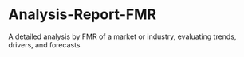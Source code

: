 # Analysis-Report-FMR
A detailed analysis by FMR of a market or industry, evaluating trends, drivers, and forecasts
